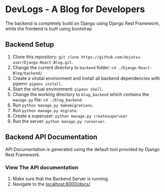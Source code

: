 # DevLogs - A Blog for Developers

The backend is completely build on Django using Django Rest Framework, while the frontend is built using bootstrap

## Backend Setup
1. Clone this repository: `git clone https://github.com/dojutsu-user/Django-React-Blog.git`.
2. Change the current directory to `backend` folder: `cd ./Django-React-Blog/backend/`.
3. Create a virutal environment and install all backend dependencies with pipenv: `pipenv install`.
4. Start the virtual environment: `pipenv shell`.
5. Change the working directory to `blog_backend` which contains the `manage.py` file: `cd ./blog_backend`.
6. Run `python manage.py makemigrations`.
7. Run `python manage.py migrate`.
8. Create a superuser: `python manage.py createsuperuser`
9. Run the server: `python manage.py runserver`.

## Backend API Documentation
API Documentation is generated using the default tool provided by Django Rest Framework.

### View The API documentation
1. Make sure that the Backend Server is running.
2. Navigate to the [localhost:8000/docs/](localhost:8000/docs/)
